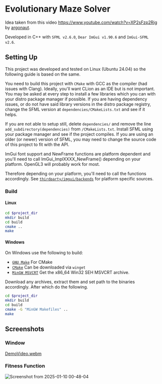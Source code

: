 # Evolutionary Maze Solver

Idea taken from this video https://www.youtube.com/watch?v=XP2sFzp2Rig by [argonaut](https://www.youtube.com/@argonautcode).

Developed in C++ with `SFML v2.6.0`, `Dear ImGui v1.90.6` and `ImGui-SFML v2.6`.

## Setting Up
This project was developed and tested on Linux (Ubuntu 24.04) so the following guide is based on the same.

You need to build this project with `CMake` with GCC as the compiler (had issues with Clang).
Ideally, you'll want CLion as an IDE but is not important.
You may be asked at every step to install a few libraries which you can with your distro package manager if possible.
If you are having dependency issues, or do not have said library versions in the distro package registry, change the SFML version at `dependencies/CMakeLists.txt` and see if it helps.

If you are not able to setup still, delete `dependencies/` and remove the line `add_subdirectory(dependencies)` from `/CMakeLists.txt`. Install SFML using your package manager and see if the project compiles.
If you are using an older (or newer) version of SFML, you may need to change the source code of this project to fit with the API.

ImGui font support and NewFrame functions are platform dependent and you'll need to call ImGui_ImplXXXX_NewFrame() depending on your platform. OpenGL3 will probably work for most.

Therefore depending on your platform, you'll need to call the functions accordingly. See [`thirdparty/imgui/backends`](thirdparty/imgui/backends) for platform specific sources.

### Build

#### Linux
```bash
cd $project_dir
mkdir build
cd build
cmake ..
make
```

#### Windows
On Windows use the following to build:
- [`GNU Make`](https://gnuwin32.sourceforge.net/packages/make.htm) For CMake
- [`CMake`](https://cmake.org/download/) Can be downloaded via `winget`
- [`MinGW MSVCRT`](https://github.com/niXman/mingw-builds-binaries/releases) Get the x86_64 Win32 SEH MSVCRT archive.

Download any archives, extract them and set path to the binaries accordingly. After which do the following.

```bash
cd $project_dir
mkdir build
cd build
cmake -G "MinGW Makefiles" ..
make
```

## Screenshots
### Window

[DemoVideo.webm](https://github.com/user-attachments/assets/cf8a842d-814b-4241-a761-abc490025fcf)


### Fitness Function
![Screenshot from 2025-01-10 00-48-04](https://github.com/user-attachments/assets/6f732ffe-f17d-479f-8b2c-54262f17c103)
